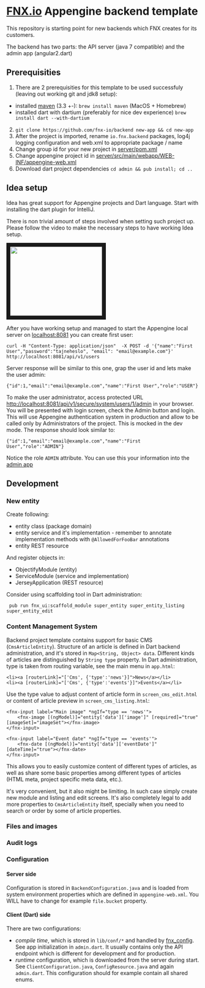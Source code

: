 # [FNX.io](https://www.fnx.io/) Appengine backend template

This repository is starting point for new backends which FNX creates for its customers.

The backend has two parts: the API server (java 7 compatible) and the admin app (angular2.dart)

## Prerequisities

 1. There are 2 prerequisities for this template to be used successfuly (leaving out working git and jdk8 setup):
   - installed [maven](https://maven.apache.org/) (3.3 +-): `brew install maven` (MacOS + Homebrew)
   - installed dart with dartium (preferably for nice dev experience) `brew install dart --with-dartium`
 2. `git clone https://github.com/fnx-io/backend new-app && cd new-app`
 3. After the project is imported, rename `io.fnx.backend` packages, log4j logging configuration and web.xml to appropriate package
 / name
 4. Change group id for your new project in [server/pom.xml](server/pom.xml)
 5. Change appengine project id in [server/src/main/webapp/WEB-INF/appengine-web.xml](server/src/main/webapp/WEB-INF/appengine-web.xml)
 6. Download dart project dependencies `cd admin && pub install; cd ..`
 
## Idea setup

Idea has great support for Appengine projects and Dart language. Start with installing the dart plugin for IntelliJ.

There is non trivial amount of steps involved when setting such project up. Please follow the video to make the necessary steps to have working Idea setup.

<a href="http://www.youtube.com/watch?feature=player_embedded&v=_HA0gb1QwBM
" target="_blank"><img src="http://img.youtube.com/vi/_HA0gb1QwBM/0.jpg" width="240" height="180" border="10" /></a>

After you have working setup and managed to start the Appengine local server on [localhost:8081](http://localhost:8081) you can create first user: 

```
curl -H "Content-Type: application/json"  -X POST -d '{"name":"First User","password":"tajneheslo", "email": "email@example.com"}' http://localhost:8081/api/v1/users
```

Server response will be similar to this one, grap the user id and lets make the user admin:

```
{"id":1,"email":"email@example.com","name":"First User","role":"USER"}
```

To make the user administrator, access protected URL [http://localhost:8081/api/v1/secure/system/users/1/admin](http://localhost:8081/api/v1/secure/system/users/1/admin) in your browser. You will be presented with login screen, check the Admin button and login. This will use Appengine authentication system in production and allow to be called only by Administrators of the project. This is mocked in the dev mode. The response should look similar to:

```
{"id":1,"email":"email@example.com","name":"First User","role":"ADMIN"}
```

Notice the role `ADMIN` attribute. You can use this your information into the [admin app](http://localhost:8081/admin)

## Development

### New entity

Create following:

- entity class (package domain)
- entity service and it's implementation - remember to annotate implementation methods with `@AllowedForFooBar` annotations
- entity REST resource

And register objects in:

- ObjectifyModule (entity)
- ServiceModule (service and implementation)
- JerseyApplication (REST resource)

Consider using scaffolding tool in Dart administration:

     pub run fnx_ui:scaffold_module super_entity super_entity_listing super_entity_edit
     
### Content Management System
     
Backend project template contains support for basic CMS (`CmsArticleEntity`). Structure of an article
is defined in Dart backend administration, and it's stored in `Map<String, Object> data`. 
Different kinds of articles are distinguished by `String type` property.
In Dart administration, type is taken from routing variable, see the main menu in `app.html`:

    <li><a [routerLink]="['Cms', {'type':'news'}]">News</a></li>
    <li><a [routerLink]="['Cms', {'type':'events'}]">Events</a></li>

Use the type value to adjust content of article form in `screen_cms_edit.html` or content of article preview in
`screen_cms_listing.html`:

    <fnx-input label="Main image" *ngIf="type == 'news'">
        <fnx-image [(ngModel)]="entity['data']['image']" [required]="true" [imageSet]="imageSet"></fnx-image>
    </fnx-input>

    <fnx-input label="Event date" *ngIf="type == 'events'">
        <fnx-date [(ngModel)]="entity['data']['eventDate']" [dateTime]="true"></fnx-date>
    </fnx-input>

This allows you to easily customize content of different types of articles, as well as share some basic properties among
different types of articles (HTML meta, project specific meta data, etc.).


It's very convenient, but it also might be limiting. In such case simply create new module and
listing and edit screens. It's also completely legal to add more properties to `CmsArticleEntity` itself,
specially when you need to search or order by some of article properties.

### Files and images

### Audit logs

### Configuration

#### Server side

Configuration is stored in `BackendConfiguration.java` and is loaded from system environment
properties which are defined in `appengine-web.xml`. You WILL have to change for example `file.bucket` property.

#### Client (Dart) side

There are two configurations:

- *compile time*, which is stored in `lib/conf/*` and handled by
[fnx_config](https://pub.dartlang.org/packages/fnx_config). See app initialization in `admin.dart`. It usually contains
only the API endpoint which is different for development and for production.
- *runtime* configuration, which is downloaded from the server during start. See `ClientConfiguration.java`,
`ConfigResource.java` and again `admin.dart`. This configuration should for example contain all shared enums.


     